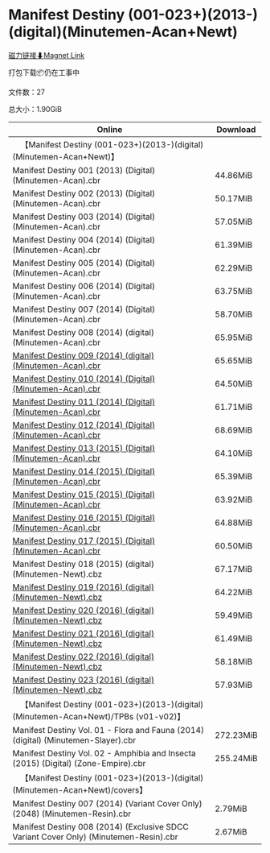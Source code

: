 # Manifest Destiny (001-023+)(2013-)(digital)(Minutemen-Acan+Newt)

[磁力链接⬇Magnet Link](magnet:?xt=urn:btih:23d6e47e089e1706eed31d8f5e29debe60f6c03f&dn=Manifest%20Destiny%20%28001-023%2B%29%282013-%29%28digital%29%28Minutemen-Acan%2BNewt%29)

打包下载📦仍在工事中

文件数：27

总大小：1.90GiB

Online | Download
--- | ---
&emsp;【Manifest Destiny (001-023+)(2013-)(digital)(Minutemen-Acan+Newt)】 | 
Manifest Destiny 001 (2013) (Digital) (Minutemen-Acan).cbr | 44.86MiB
Manifest Destiny 002 (2013) (Digital) (Minutemen-Acan).cbr | 50.17MiB
Manifest Destiny 003 (2014) (Digital) (Minutemen-Acan).cbr | 57.05MiB
Manifest Destiny 004 (2014) (Digital) (Minutemen-Acan).cbr | 61.39MiB
Manifest Destiny 005 (2014) (Digital) (Minutemen-Acan).cbr | 62.29MiB
Manifest Destiny 006 (2014) (Digital) (Minutemen-Acan).cbr | 63.75MiB
Manifest Destiny 007 (2014) (Digital) (Minutemen-Acan).cbr | 58.70MiB
Manifest Destiny 008 (2014) (digital) (Minutemen-Acan).cbr | 65.95MiB
[Manifest Destiny 009 (2014) (digital) (Minutemen-Acan).cbr](https://github.com/alicewish/markdown/blob/master/comic/Manifest-Destiny-009-2014-digital-Minutemen-Acan-cbr.md) | 65.65MiB
[Manifest Destiny 010 (2014) (Digital) (Minutemen-Acan).cbr](https://github.com/alicewish/markdown/blob/master/comic/Manifest-Destiny-010-2014-Digital-Minutemen-Acan-cbr.md) | 64.50MiB
[Manifest Destiny 011 (2014) (Digital) (Minutemen-Acan).cbr](https://github.com/alicewish/markdown/blob/master/comic/Manifest-Destiny-011-2014-Digital-Minutemen-Acan-cbr.md) | 61.71MiB
[Manifest Destiny 012 (2014) (Digital) (Minutemen-Acan).cbr](https://github.com/alicewish/markdown/blob/master/comic/Manifest-Destiny-012-2014-Digital-Minutemen-Acan-cbr.md) | 68.69MiB
[Manifest Destiny 013 (2015) (Digital) (Minutemen-Acan).cbr](https://github.com/alicewish/markdown/blob/master/comic/Manifest-Destiny-013-2015-Digital-Minutemen-Acan-cbr.md) | 64.10MiB
[Manifest Destiny 014 (2015) (Digital) (Minutemen-Acan).cbr](https://github.com/alicewish/markdown/blob/master/comic/Manifest-Destiny-014-2015-Digital-Minutemen-Acan-cbr.md) | 65.39MiB
[Manifest Destiny 015 (2015) (Digital) (Minutemen-Acan).cbr](https://github.com/alicewish/markdown/blob/master/comic/Manifest-Destiny-015-2015-Digital-Minutemen-Acan-cbr.md) | 63.92MiB
[Manifest Destiny 016 (2015) (Digital) (Minutemen-Acan).cbr](https://github.com/alicewish/markdown/blob/master/comic/Manifest-Destiny-016-2015-Digital-Minutemen-Acan-cbr.md) | 64.88MiB
[Manifest Destiny 017 (2015) (Digital) (Minutemen-Acan).cbr](https://github.com/alicewish/markdown/blob/master/comic/Manifest-Destiny-017-2015-Digital-Minutemen-Acan-cbr.md) | 60.50MiB
Manifest Destiny 018 (2015) (digital) (Minutemen-Newt).cbz | 67.17MiB
[Manifest Destiny 019 (2016) (digital) (Minutemen-Newt).cbz](https://github.com/alicewish/markdown/blob/master/comic/Manifest-Destiny-019-2016-digital-Minutemen-Newt-cbz.md) | 64.22MiB
[Manifest Destiny 020 (2016) (digital) (Minutemen-Newt).cbz](https://github.com/alicewish/markdown/blob/master/comic/Manifest-Destiny-020-2016-digital-Minutemen-Newt-cbz.md) | 59.49MiB
[Manifest Destiny 021 (2016) (digital) (Minutemen-Newt).cbz](https://github.com/alicewish/markdown/blob/master/comic/Manifest-Destiny-021-2016-digital-Minutemen-Newt-cbz.md) | 61.49MiB
[Manifest Destiny 022 (2016) (digital) (Minutemen-Newt).cbz](https://github.com/alicewish/markdown/blob/master/comic/Manifest-Destiny-022-2016-digital-Minutemen-Newt-cbz.md) | 58.18MiB
[Manifest Destiny 023 (2016) (digital) (Minutemen-Newt).cbz](https://github.com/alicewish/markdown/blob/master/comic/Manifest-Destiny-023-2016-digital-Minutemen-Newt-cbz.md) | 57.93MiB
&emsp;【Manifest Destiny (001-023+)(2013-)(digital)(Minutemen-Acan+Newt)/TPBs (v01-v02)】 | 
Manifest Destiny Vol. 01 - Flora and Fauna (2014) (digital) (Minutemen-Slayer).cbr | 272.23MiB
Manifest Destiny Vol. 02 - Amphibia and Insecta (2015) (Digital) (Zone-Empire).cbr | 255.24MiB
&emsp;【Manifest Destiny (001-023+)(2013-)(digital)(Minutemen-Acan+Newt)/covers】 | 
Manifest Destiny 007 (2014) (Variant Cover Only) (2048) (Minutemen-Resin).cbr | 2.79MiB
Manifest Destiny 008 (2014) (Exclusive SDCC Variant Cover Only) (Minutemen-Resin).cbr | 2.67MiB